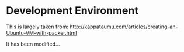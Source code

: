 # Development Environment
This is largely taken from:
http://kappataumu.com/articles/creating-an-Ubuntu-VM-with-packer.html

It has been modified...  

